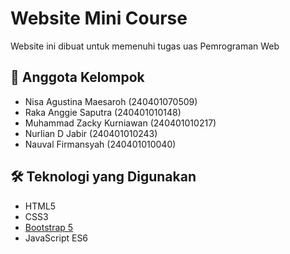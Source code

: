 # Website Mini Course

Website ini dibuat untuk memenuhi tugas uas Pemrograman Web

## 👥 Anggota Kelompok

- Nisa Agustina Maesaroh (240401070509)
- Raka Anggie Saputra (240401010148)
- Muhammad Zacky Kurniawan (240401010217)
- Nurlian D Jabir (240401010243)
- Nauval Firmansyah (240401010040)

## 🛠️ Teknologi yang Digunakan

- HTML5
- CSS3
- [Bootstrap 5](https://getbootstrap.com/)
- JavaScript ES6



